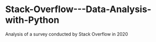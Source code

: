 # Stack-Overflow---Data-Analysis-with-Python
Analysis of a survey conducted by Stack Overflow in 2020
